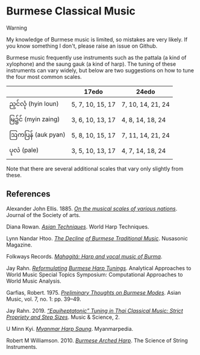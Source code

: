 # Burmese Classical Music

> [!warning]
> My knowledge of Burmese music is limited, so mistakes are very likely. If you know something I don't, please raise an issue on Github.

Burmese music frequently use instruments such as the pattala (a kind of xylophone) and the saung gauk (a kind of harp).
The tuning of these instruments can vary widely, but below are two suggestions on how to tune the four most common scales.

|              | 17edo | 24edo |
|--------------|-------|-------|
| ည့င်လုံ (hyin loun) | 5, 7, 10, 15, 17 | 7, 10, 14, 21, 24 |
| မြ၌င် (myin zaing)   | 3, 6, 10, 13, 17 | 4, 8, 14, 18, 24 |
| ဩကပြန် (auk pyan)    | 5, 8, 10, 15, 17 | 7, 11, 14, 21, 24 |
| ပုလဲ (pale)   | 3, 5, 10, 13, 17 | 4, 7, 14, 18, 24 |

Note that there are several additional scales that vary only slightly from these.

## References

Alexander John Ellis. 1885. *[On the musical scales of various nations](https://books.google.com/books/about/On_the_Musical_Scales_of_Various_Nations.html?id=sNtDAAAAYAAJ)*. Journal of the Society of arts.

Diana Rowan. *[Asian Techniques](https://web.archive.org/web/20240808231348/https://www.dianarowan.com/world-harp-techniques-chapter-3b#section-1658199585396)*. World Harp Techniques.

Lynn Nandar Htoo. *[The Decline](https://web.archive.org/web/20241221094903/https://www.goethe.de/prj/nus/en/mag/24806212.html) [of Burmese Traditional Music](https://web.archive.org/web/20231104013735/https://www.goethe.de/resources/files/jpg1233/myanmar-tonalities-wheel_1200x1200-formatkey-jpg-w490.jpg)*. Nusasonic Magazine.

Folkways Records. *[Mahagitá: Harp and vocal music of Burma](https://web.archive.org/web/20241216180659/https://folkways.si.edu/mahagita-harp-vocal-burma/world/music/article/smithsonian)*.

Jay Rahn. *[Reformulating](https://web.archive.org/web/20241226070644/https://yorkspace.library.yorku.ca/server/api/core/bitstreams/774b6912-4a3f-49b1-9bd6-78135d57c5d4/content) [Burmese Harp Tunings](https://web.archive.org/web/20241221160734/https://yorkspace.library.yorku.ca/server/api/core/bitstreams/0503289f-5821-43f4-82a9-8a634fdcfc06/content)*. Analytical Approaches to World Music Special Topics Symposium: Computational Approaches to World Music Analysis.

Garfias, Robert.
1975.
*[Preliminary Thoughts on Burmese Modes](https://doi.org/10.2307/833926)*.
Asian Music, vol. 7, no. 1: pp. 39–49.

Jay Rahn.
2019.
*[“Equiheptatonic” Tuning in Thai Classical Music: Strict Propriety and Step Sizes](https://doi.org/10.1177/2059204318802505)*. Music & Science, 2.

U Minn Kyi.
*[Myanmar Harp Saung](https://web.archive.org/web/20241228194238/https://myanmarpedia.blogspot.com/2007/10/myanmar-harp-saung.html?m=1)*.
Myanmarpedia.

Robert M Williamson.
2010.
*[Burmese Arched Harp](https://web.archive.org/web/20241228194301/https://www.yumpu.com/en/document/read/10352417/logos-foundation/176)*.
The Science of String Instruments.